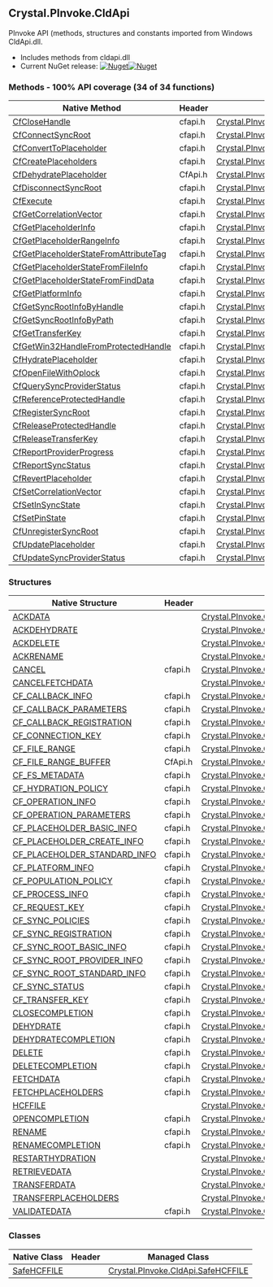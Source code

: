 ## Crystal.PInvoke.CldApi  
PInvoke API (methods, structures and constants imported from Windows CldApi.dll.

- Includes methods from cldapi.dll  
- Current NuGet release: [![Nuget](https://img.shields.io/nuget/v/Crystal.PInvoke.CldApi?logo=nuget&style=flat-square)![Nuget](https://img.shields.io/nuget/dt/Crystal.PInvoke.CldApi?label=%20&style=flat-square)](https://www.nuget.org/packages/Crystal.PInvoke.CldApi)  
### Methods - 100% API coverage (34 of 34 functions)  
Native Method | Header | Managed Method  
--- | --- | ---  
[CfCloseHandle](https://www.google.com/search?num=5&q=CfCloseHandle+site%3Adocs.microsoft.com) | cfapi.h | [Crystal.PInvoke.CldApi.CfCloseHandle](https://github.com/dahall/Crystal/search?l=C%23&q=CfCloseHandle)  
[CfConnectSyncRoot](https://www.google.com/search?num=5&q=CfConnectSyncRoot+site%3Adocs.microsoft.com) | cfapi.h | [Crystal.PInvoke.CldApi.CfConnectSyncRoot](https://github.com/dahall/Crystal/search?l=C%23&q=CfConnectSyncRoot)  
[CfConvertToPlaceholder](https://www.google.com/search?num=5&q=CfConvertToPlaceholder+site%3Adocs.microsoft.com) | cfapi.h | [Crystal.PInvoke.CldApi.CfConvertToPlaceholder](https://github.com/dahall/Crystal/search?l=C%23&q=CfConvertToPlaceholder)  
[CfCreatePlaceholders](https://www.google.com/search?num=5&q=CfCreatePlaceholders+site%3Adocs.microsoft.com) | cfapi.h | [Crystal.PInvoke.CldApi.CfCreatePlaceholders](https://github.com/dahall/Crystal/search?l=C%23&q=CfCreatePlaceholders)  
[CfDehydratePlaceholder](https://www.google.com/search?num=5&q=CfDehydratePlaceholder+site%3Adocs.microsoft.com) | CfApi.h | [Crystal.PInvoke.CldApi.CfDehydratePlaceholder](https://github.com/dahall/Crystal/search?l=C%23&q=CfDehydratePlaceholder)  
[CfDisconnectSyncRoot](https://www.google.com/search?num=5&q=CfDisconnectSyncRoot+site%3Adocs.microsoft.com) | cfapi.h | [Crystal.PInvoke.CldApi.CfDisconnectSyncRoot](https://github.com/dahall/Crystal/search?l=C%23&q=CfDisconnectSyncRoot)  
[CfExecute](https://www.google.com/search?num=5&q=CfExecute+site%3Adocs.microsoft.com) | cfapi.h | [Crystal.PInvoke.CldApi.CfExecute](https://github.com/dahall/Crystal/search?l=C%23&q=CfExecute)  
[CfGetCorrelationVector](https://www.google.com/search?num=5&q=CfGetCorrelationVector+site%3Adocs.microsoft.com) | cfapi.h | [Crystal.PInvoke.CldApi.CfGetCorrelationVector](https://github.com/dahall/Crystal/search?l=C%23&q=CfGetCorrelationVector)  
[CfGetPlaceholderInfo](https://www.google.com/search?num=5&q=CfGetPlaceholderInfo+site%3Adocs.microsoft.com) | cfapi.h | [Crystal.PInvoke.CldApi.CfGetPlaceholderInfo](https://github.com/dahall/Crystal/search?l=C%23&q=CfGetPlaceholderInfo)  
[CfGetPlaceholderRangeInfo](https://www.google.com/search?num=5&q=CfGetPlaceholderRangeInfo+site%3Adocs.microsoft.com) | cfapi.h | [Crystal.PInvoke.CldApi.CfGetPlaceholderRangeInfo](https://github.com/dahall/Crystal/search?l=C%23&q=CfGetPlaceholderRangeInfo)  
[CfGetPlaceholderStateFromAttributeTag](https://www.google.com/search?num=5&q=CfGetPlaceholderStateFromAttributeTag+site%3Adocs.microsoft.com) | cfapi.h | [Crystal.PInvoke.CldApi.CfGetPlaceholderStateFromAttributeTag](https://github.com/dahall/Crystal/search?l=C%23&q=CfGetPlaceholderStateFromAttributeTag)  
[CfGetPlaceholderStateFromFileInfo](https://www.google.com/search?num=5&q=CfGetPlaceholderStateFromFileInfo+site%3Adocs.microsoft.com) | cfapi.h | [Crystal.PInvoke.CldApi.CfGetPlaceholderStateFromFileInfo](https://github.com/dahall/Crystal/search?l=C%23&q=CfGetPlaceholderStateFromFileInfo)  
[CfGetPlaceholderStateFromFindData](https://www.google.com/search?num=5&q=CfGetPlaceholderStateFromFindData+site%3Adocs.microsoft.com) | cfapi.h | [Crystal.PInvoke.CldApi.CfGetPlaceholderStateFromFindData](https://github.com/dahall/Crystal/search?l=C%23&q=CfGetPlaceholderStateFromFindData)  
[CfGetPlatformInfo](https://www.google.com/search?num=5&q=CfGetPlatformInfo+site%3Adocs.microsoft.com) | cfapi.h | [Crystal.PInvoke.CldApi.CfGetPlatformInfo](https://github.com/dahall/Crystal/search?l=C%23&q=CfGetPlatformInfo)  
[CfGetSyncRootInfoByHandle](https://www.google.com/search?num=5&q=CfGetSyncRootInfoByHandle+site%3Adocs.microsoft.com) | cfapi.h | [Crystal.PInvoke.CldApi.CfGetSyncRootInfoByHandle](https://github.com/dahall/Crystal/search?l=C%23&q=CfGetSyncRootInfoByHandle)  
[CfGetSyncRootInfoByPath](https://www.google.com/search?num=5&q=CfGetSyncRootInfoByPath+site%3Adocs.microsoft.com) | cfapi.h | [Crystal.PInvoke.CldApi.CfGetSyncRootInfoByPath](https://github.com/dahall/Crystal/search?l=C%23&q=CfGetSyncRootInfoByPath)  
[CfGetTransferKey](https://www.google.com/search?num=5&q=CfGetTransferKey+site%3Adocs.microsoft.com) | cfapi.h | [Crystal.PInvoke.CldApi.CfGetTransferKey](https://github.com/dahall/Crystal/search?l=C%23&q=CfGetTransferKey)  
[CfGetWin32HandleFromProtectedHandle](https://www.google.com/search?num=5&q=CfGetWin32HandleFromProtectedHandle+site%3Adocs.microsoft.com) | cfapi.h | [Crystal.PInvoke.CldApi.CfGetWin32HandleFromProtectedHandle](https://github.com/dahall/Crystal/search?l=C%23&q=CfGetWin32HandleFromProtectedHandle)  
[CfHydratePlaceholder](https://www.google.com/search?num=5&q=CfHydratePlaceholder+site%3Adocs.microsoft.com) | cfapi.h | [Crystal.PInvoke.CldApi.CfHydratePlaceholder](https://github.com/dahall/Crystal/search?l=C%23&q=CfHydratePlaceholder)  
[CfOpenFileWithOplock](https://www.google.com/search?num=5&q=CfOpenFileWithOplock+site%3Adocs.microsoft.com) | cfapi.h | [Crystal.PInvoke.CldApi.CfOpenFileWithOplock](https://github.com/dahall/Crystal/search?l=C%23&q=CfOpenFileWithOplock)  
[CfQuerySyncProviderStatus](https://www.google.com/search?num=5&q=CfQuerySyncProviderStatus+site%3Adocs.microsoft.com) | cfapi.h | [Crystal.PInvoke.CldApi.CfQuerySyncProviderStatus](https://github.com/dahall/Crystal/search?l=C%23&q=CfQuerySyncProviderStatus)  
[CfReferenceProtectedHandle](https://www.google.com/search?num=5&q=CfReferenceProtectedHandle+site%3Adocs.microsoft.com) | cfapi.h | [Crystal.PInvoke.CldApi.CfReferenceProtectedHandle](https://github.com/dahall/Crystal/search?l=C%23&q=CfReferenceProtectedHandle)  
[CfRegisterSyncRoot](https://www.google.com/search?num=5&q=CfRegisterSyncRoot+site%3Adocs.microsoft.com) | cfapi.h | [Crystal.PInvoke.CldApi.CfRegisterSyncRoot](https://github.com/dahall/Crystal/search?l=C%23&q=CfRegisterSyncRoot)  
[CfReleaseProtectedHandle](https://www.google.com/search?num=5&q=CfReleaseProtectedHandle+site%3Adocs.microsoft.com) | cfapi.h | [Crystal.PInvoke.CldApi.CfReleaseProtectedHandle](https://github.com/dahall/Crystal/search?l=C%23&q=CfReleaseProtectedHandle)  
[CfReleaseTransferKey](https://www.google.com/search?num=5&q=CfReleaseTransferKey+site%3Adocs.microsoft.com) | cfapi.h | [Crystal.PInvoke.CldApi.CfReleaseTransferKey](https://github.com/dahall/Crystal/search?l=C%23&q=CfReleaseTransferKey)  
[CfReportProviderProgress](https://www.google.com/search?num=5&q=CfReportProviderProgress+site%3Adocs.microsoft.com) | cfapi.h | [Crystal.PInvoke.CldApi.CfReportProviderProgress](https://github.com/dahall/Crystal/search?l=C%23&q=CfReportProviderProgress)  
[CfReportSyncStatus](https://www.google.com/search?num=5&q=CfReportSyncStatus+site%3Adocs.microsoft.com) | cfapi.h | [Crystal.PInvoke.CldApi.CfReportSyncStatus](https://github.com/dahall/Crystal/search?l=C%23&q=CfReportSyncStatus)  
[CfRevertPlaceholder](https://www.google.com/search?num=5&q=CfRevertPlaceholder+site%3Adocs.microsoft.com) | cfapi.h | [Crystal.PInvoke.CldApi.CfRevertPlaceholder](https://github.com/dahall/Crystal/search?l=C%23&q=CfRevertPlaceholder)  
[CfSetCorrelationVector](https://www.google.com/search?num=5&q=CfSetCorrelationVector+site%3Adocs.microsoft.com) | cfapi.h | [Crystal.PInvoke.CldApi.CfSetCorrelationVector](https://github.com/dahall/Crystal/search?l=C%23&q=CfSetCorrelationVector)  
[CfSetInSyncState](https://www.google.com/search?num=5&q=CfSetInSyncState+site%3Adocs.microsoft.com) | cfapi.h | [Crystal.PInvoke.CldApi.CfSetInSyncState](https://github.com/dahall/Crystal/search?l=C%23&q=CfSetInSyncState)  
[CfSetPinState](https://www.google.com/search?num=5&q=CfSetPinState+site%3Adocs.microsoft.com) | cfapi.h | [Crystal.PInvoke.CldApi.CfSetPinState](https://github.com/dahall/Crystal/search?l=C%23&q=CfSetPinState)  
[CfUnregisterSyncRoot](https://www.google.com/search?num=5&q=CfUnregisterSyncRoot+site%3Adocs.microsoft.com) | cfapi.h | [Crystal.PInvoke.CldApi.CfUnregisterSyncRoot](https://github.com/dahall/Crystal/search?l=C%23&q=CfUnregisterSyncRoot)  
[CfUpdatePlaceholder](https://www.google.com/search?num=5&q=CfUpdatePlaceholder+site%3Adocs.microsoft.com) | cfapi.h | [Crystal.PInvoke.CldApi.CfUpdatePlaceholder](https://github.com/dahall/Crystal/search?l=C%23&q=CfUpdatePlaceholder)  
[CfUpdateSyncProviderStatus](https://www.google.com/search?num=5&q=CfUpdateSyncProviderStatus+site%3Adocs.microsoft.com) | cfapi.h | [Crystal.PInvoke.CldApi.CfUpdateSyncProviderStatus](https://github.com/dahall/Crystal/search?l=C%23&q=CfUpdateSyncProviderStatus)  
### Structures  
Native Structure | Header | Managed Structure  
--- | --- | ---  
[ACKDATA](https://www.google.com/search?num=5&q=ACKDATA+site%3Adocs.microsoft.com) |  | [Crystal.PInvoke.CldApi.CF_OPERATION_PARAMETERS.ACKDATA](https://github.com/dahall/Crystal/search?l=C%23&q=ACKDATA)  
[ACKDEHYDRATE](https://www.google.com/search?num=5&q=ACKDEHYDRATE+site%3Adocs.microsoft.com) |  | [Crystal.PInvoke.CldApi.CF_OPERATION_PARAMETERS.ACKDEHYDRATE](https://github.com/dahall/Crystal/search?l=C%23&q=ACKDEHYDRATE)  
[ACKDELETE](https://www.google.com/search?num=5&q=ACKDELETE+site%3Adocs.microsoft.com) |  | [Crystal.PInvoke.CldApi.CF_OPERATION_PARAMETERS.ACKDELETE](https://github.com/dahall/Crystal/search?l=C%23&q=ACKDELETE)  
[ACKRENAME](https://www.google.com/search?num=5&q=ACKRENAME+site%3Adocs.microsoft.com) |  | [Crystal.PInvoke.CldApi.CF_OPERATION_PARAMETERS.ACKRENAME](https://github.com/dahall/Crystal/search?l=C%23&q=ACKRENAME)  
[CANCEL](https://www.google.com/search?num=5&q=CANCEL+site%3Adocs.microsoft.com) | cfapi.h | [Crystal.PInvoke.CldApi.CF_CALLBACK_PARAMETERS.CANCEL](https://github.com/dahall/Crystal/search?l=C%23&q=CANCEL)  
[CANCELFETCHDATA](https://www.google.com/search?num=5&q=CANCELFETCHDATA+site%3Adocs.microsoft.com) |  | [Crystal.PInvoke.CldApi.CF_CALLBACK_PARAMETERS.CANCEL.CANCELFETCHDATA](https://github.com/dahall/Crystal/search?l=C%23&q=CANCELFETCHDATA)  
[CF_CALLBACK_INFO](https://www.google.com/search?num=5&q=CF_CALLBACK_INFO+site%3Adocs.microsoft.com) | cfapi.h | [Crystal.PInvoke.CldApi.CF_CALLBACK_INFO](https://github.com/dahall/Crystal/search?l=C%23&q=CF_CALLBACK_INFO)  
[CF_CALLBACK_PARAMETERS](https://www.google.com/search?num=5&q=CF_CALLBACK_PARAMETERS+site%3Adocs.microsoft.com) | cfapi.h | [Crystal.PInvoke.CldApi.CF_CALLBACK_PARAMETERS](https://github.com/dahall/Crystal/search?l=C%23&q=CF_CALLBACK_PARAMETERS)  
[CF_CALLBACK_REGISTRATION](https://www.google.com/search?num=5&q=CF_CALLBACK_REGISTRATION+site%3Adocs.microsoft.com) | cfapi.h | [Crystal.PInvoke.CldApi.CF_CALLBACK_REGISTRATION](https://github.com/dahall/Crystal/search?l=C%23&q=CF_CALLBACK_REGISTRATION)  
[CF_CONNECTION_KEY](https://www.google.com/search?num=5&q=CF_CONNECTION_KEY+site%3Adocs.microsoft.com) | cfapi.h | [Crystal.PInvoke.CldApi.CF_CONNECTION_KEY](https://github.com/dahall/Crystal/search?l=C%23&q=CF_CONNECTION_KEY)  
[CF_FILE_RANGE](https://www.google.com/search?num=5&q=CF_FILE_RANGE+site%3Adocs.microsoft.com) | cfapi.h | [Crystal.PInvoke.CldApi.CF_FILE_RANGE](https://github.com/dahall/Crystal/search?l=C%23&q=CF_FILE_RANGE)  
[CF_FILE_RANGE_BUFFER](https://www.google.com/search?num=5&q=CF_FILE_RANGE_BUFFER+site%3Adocs.microsoft.com) | CfApi.h | [Crystal.PInvoke.CldApi.CF_FILE_RANGE_BUFFER](https://github.com/dahall/Crystal/search?l=C%23&q=CF_FILE_RANGE_BUFFER)  
[CF_FS_METADATA](https://www.google.com/search?num=5&q=CF_FS_METADATA+site%3Adocs.microsoft.com) | cfapi.h | [Crystal.PInvoke.CldApi.CF_FS_METADATA](https://github.com/dahall/Crystal/search?l=C%23&q=CF_FS_METADATA)  
[CF_HYDRATION_POLICY](https://www.google.com/search?num=5&q=CF_HYDRATION_POLICY+site%3Adocs.microsoft.com) | cfapi.h | [Crystal.PInvoke.CldApi.CF_HYDRATION_POLICY](https://github.com/dahall/Crystal/search?l=C%23&q=CF_HYDRATION_POLICY)  
[CF_OPERATION_INFO](https://www.google.com/search?num=5&q=CF_OPERATION_INFO+site%3Adocs.microsoft.com) | cfapi.h | [Crystal.PInvoke.CldApi.CF_OPERATION_INFO](https://github.com/dahall/Crystal/search?l=C%23&q=CF_OPERATION_INFO)  
[CF_OPERATION_PARAMETERS](https://www.google.com/search?num=5&q=CF_OPERATION_PARAMETERS+site%3Adocs.microsoft.com) | cfapi.h | [Crystal.PInvoke.CldApi.CF_OPERATION_PARAMETERS](https://github.com/dahall/Crystal/search?l=C%23&q=CF_OPERATION_PARAMETERS)  
[CF_PLACEHOLDER_BASIC_INFO](https://www.google.com/search?num=5&q=CF_PLACEHOLDER_BASIC_INFO+site%3Adocs.microsoft.com) | cfapi.h | [Crystal.PInvoke.CldApi.CF_PLACEHOLDER_BASIC_INFO](https://github.com/dahall/Crystal/search?l=C%23&q=CF_PLACEHOLDER_BASIC_INFO)  
[CF_PLACEHOLDER_CREATE_INFO](https://www.google.com/search?num=5&q=CF_PLACEHOLDER_CREATE_INFO+site%3Adocs.microsoft.com) | cfapi.h | [Crystal.PInvoke.CldApi.CF_PLACEHOLDER_CREATE_INFO](https://github.com/dahall/Crystal/search?l=C%23&q=CF_PLACEHOLDER_CREATE_INFO)  
[CF_PLACEHOLDER_STANDARD_INFO](https://www.google.com/search?num=5&q=CF_PLACEHOLDER_STANDARD_INFO+site%3Adocs.microsoft.com) | cfapi.h | [Crystal.PInvoke.CldApi.CF_PLACEHOLDER_STANDARD_INFO](https://github.com/dahall/Crystal/search?l=C%23&q=CF_PLACEHOLDER_STANDARD_INFO)  
[CF_PLATFORM_INFO](https://www.google.com/search?num=5&q=CF_PLATFORM_INFO+site%3Adocs.microsoft.com) | cfapi.h | [Crystal.PInvoke.CldApi.CF_PLATFORM_INFO](https://github.com/dahall/Crystal/search?l=C%23&q=CF_PLATFORM_INFO)  
[CF_POPULATION_POLICY](https://www.google.com/search?num=5&q=CF_POPULATION_POLICY+site%3Adocs.microsoft.com) | cfapi.h | [Crystal.PInvoke.CldApi.CF_POPULATION_POLICY](https://github.com/dahall/Crystal/search?l=C%23&q=CF_POPULATION_POLICY)  
[CF_PROCESS_INFO](https://www.google.com/search?num=5&q=CF_PROCESS_INFO+site%3Adocs.microsoft.com) | cfapi.h | [Crystal.PInvoke.CldApi.CF_PROCESS_INFO](https://github.com/dahall/Crystal/search?l=C%23&q=CF_PROCESS_INFO)  
[CF_REQUEST_KEY](https://www.google.com/search?num=5&q=CF_REQUEST_KEY+site%3Adocs.microsoft.com) | cfapi.h | [Crystal.PInvoke.CldApi.CF_REQUEST_KEY](https://github.com/dahall/Crystal/search?l=C%23&q=CF_REQUEST_KEY)  
[CF_SYNC_POLICIES](https://www.google.com/search?num=5&q=CF_SYNC_POLICIES+site%3Adocs.microsoft.com) | cfapi.h | [Crystal.PInvoke.CldApi.CF_SYNC_POLICIES](https://github.com/dahall/Crystal/search?l=C%23&q=CF_SYNC_POLICIES)  
[CF_SYNC_REGISTRATION](https://www.google.com/search?num=5&q=CF_SYNC_REGISTRATION+site%3Adocs.microsoft.com) | cfapi.h | [Crystal.PInvoke.CldApi.CF_SYNC_REGISTRATION](https://github.com/dahall/Crystal/search?l=C%23&q=CF_SYNC_REGISTRATION)  
[CF_SYNC_ROOT_BASIC_INFO](https://www.google.com/search?num=5&q=CF_SYNC_ROOT_BASIC_INFO+site%3Adocs.microsoft.com) | cfapi.h | [Crystal.PInvoke.CldApi.CF_SYNC_ROOT_BASIC_INFO](https://github.com/dahall/Crystal/search?l=C%23&q=CF_SYNC_ROOT_BASIC_INFO)  
[CF_SYNC_ROOT_PROVIDER_INFO](https://www.google.com/search?num=5&q=CF_SYNC_ROOT_PROVIDER_INFO+site%3Adocs.microsoft.com) | cfapi.h | [Crystal.PInvoke.CldApi.CF_SYNC_ROOT_PROVIDER_INFO](https://github.com/dahall/Crystal/search?l=C%23&q=CF_SYNC_ROOT_PROVIDER_INFO)  
[CF_SYNC_ROOT_STANDARD_INFO](https://www.google.com/search?num=5&q=CF_SYNC_ROOT_STANDARD_INFO+site%3Adocs.microsoft.com) | cfapi.h | [Crystal.PInvoke.CldApi.CF_SYNC_ROOT_STANDARD_INFO](https://github.com/dahall/Crystal/search?l=C%23&q=CF_SYNC_ROOT_STANDARD_INFO)  
[CF_SYNC_STATUS](https://www.google.com/search?num=5&q=CF_SYNC_STATUS+site%3Adocs.microsoft.com) | cfapi.h | [Crystal.PInvoke.CldApi.CF_SYNC_STATUS](https://github.com/dahall/Crystal/search?l=C%23&q=CF_SYNC_STATUS)  
[CF_TRANSFER_KEY](https://www.google.com/search?num=5&q=CF_TRANSFER_KEY+site%3Adocs.microsoft.com) | cfapi.h | [Crystal.PInvoke.CldApi.CF_TRANSFER_KEY](https://github.com/dahall/Crystal/search?l=C%23&q=CF_TRANSFER_KEY)  
[CLOSECOMPLETION](https://www.google.com/search?num=5&q=CLOSECOMPLETION+site%3Adocs.microsoft.com) | cfapi.h | [Crystal.PInvoke.CldApi.CF_CALLBACK_PARAMETERS.CLOSECOMPLETION](https://github.com/dahall/Crystal/search?l=C%23&q=CLOSECOMPLETION)  
[DEHYDRATE](https://www.google.com/search?num=5&q=DEHYDRATE+site%3Adocs.microsoft.com) | cfapi.h | [Crystal.PInvoke.CldApi.CF_CALLBACK_PARAMETERS.DEHYDRATE](https://github.com/dahall/Crystal/search?l=C%23&q=DEHYDRATE)  
[DEHYDRATECOMPLETION](https://www.google.com/search?num=5&q=DEHYDRATECOMPLETION+site%3Adocs.microsoft.com) | cfapi.h | [Crystal.PInvoke.CldApi.CF_CALLBACK_PARAMETERS.DEHYDRATECOMPLETION](https://github.com/dahall/Crystal/search?l=C%23&q=DEHYDRATECOMPLETION)  
[DELETE](https://www.google.com/search?num=5&q=DELETE+site%3Adocs.microsoft.com) | cfapi.h | [Crystal.PInvoke.CldApi.CF_CALLBACK_PARAMETERS.DELETE](https://github.com/dahall/Crystal/search?l=C%23&q=DELETE)  
[DELETECOMPLETION](https://www.google.com/search?num=5&q=DELETECOMPLETION+site%3Adocs.microsoft.com) | cfapi.h | [Crystal.PInvoke.CldApi.CF_CALLBACK_PARAMETERS.DELETECOMPLETION](https://github.com/dahall/Crystal/search?l=C%23&q=DELETECOMPLETION)  
[FETCHDATA](https://www.google.com/search?num=5&q=FETCHDATA+site%3Adocs.microsoft.com) | cfapi.h | [Crystal.PInvoke.CldApi.CF_CALLBACK_PARAMETERS.FETCHDATA](https://github.com/dahall/Crystal/search?l=C%23&q=FETCHDATA)  
[FETCHPLACEHOLDERS](https://www.google.com/search?num=5&q=FETCHPLACEHOLDERS+site%3Adocs.microsoft.com) | cfapi.h | [Crystal.PInvoke.CldApi.CF_CALLBACK_PARAMETERS.FETCHPLACEHOLDERS](https://github.com/dahall/Crystal/search?l=C%23&q=FETCHPLACEHOLDERS)  
[HCFFILE](https://www.google.com/search?num=5&q=HCFFILE+site%3Adocs.microsoft.com) |  | [Crystal.PInvoke.CldApi.HCFFILE](https://github.com/dahall/Crystal/search?l=C%23&q=HCFFILE)  
[OPENCOMPLETION](https://www.google.com/search?num=5&q=OPENCOMPLETION+site%3Adocs.microsoft.com) | cfapi.h | [Crystal.PInvoke.CldApi.CF_CALLBACK_PARAMETERS.OPENCOMPLETION](https://github.com/dahall/Crystal/search?l=C%23&q=OPENCOMPLETION)  
[RENAME](https://www.google.com/search?num=5&q=RENAME+site%3Adocs.microsoft.com) | cfapi.h | [Crystal.PInvoke.CldApi.CF_CALLBACK_PARAMETERS.RENAME](https://github.com/dahall/Crystal/search?l=C%23&q=RENAME)  
[RENAMECOMPLETION](https://www.google.com/search?num=5&q=RENAMECOMPLETION+site%3Adocs.microsoft.com) | cfapi.h | [Crystal.PInvoke.CldApi.CF_CALLBACK_PARAMETERS.RENAMECOMPLETION](https://github.com/dahall/Crystal/search?l=C%23&q=RENAMECOMPLETION)  
[RESTARTHYDRATION](https://www.google.com/search?num=5&q=RESTARTHYDRATION+site%3Adocs.microsoft.com) |  | [Crystal.PInvoke.CldApi.CF_OPERATION_PARAMETERS.RESTARTHYDRATION](https://github.com/dahall/Crystal/search?l=C%23&q=RESTARTHYDRATION)  
[RETRIEVEDATA](https://www.google.com/search?num=5&q=RETRIEVEDATA+site%3Adocs.microsoft.com) |  | [Crystal.PInvoke.CldApi.CF_OPERATION_PARAMETERS.RETRIEVEDATA](https://github.com/dahall/Crystal/search?l=C%23&q=RETRIEVEDATA)  
[TRANSFERDATA](https://www.google.com/search?num=5&q=TRANSFERDATA+site%3Adocs.microsoft.com) |  | [Crystal.PInvoke.CldApi.CF_OPERATION_PARAMETERS.TRANSFERDATA](https://github.com/dahall/Crystal/search?l=C%23&q=TRANSFERDATA)  
[TRANSFERPLACEHOLDERS](https://www.google.com/search?num=5&q=TRANSFERPLACEHOLDERS+site%3Adocs.microsoft.com) |  | [Crystal.PInvoke.CldApi.CF_OPERATION_PARAMETERS.TRANSFERPLACEHOLDERS](https://github.com/dahall/Crystal/search?l=C%23&q=TRANSFERPLACEHOLDERS)  
[VALIDATEDATA](https://www.google.com/search?num=5&q=VALIDATEDATA+site%3Adocs.microsoft.com) | cfapi.h | [Crystal.PInvoke.CldApi.CF_CALLBACK_PARAMETERS.VALIDATEDATA](https://github.com/dahall/Crystal/search?l=C%23&q=VALIDATEDATA)  
### Classes  
Native Class | Header | Managed Class  
--- | --- | ---  
[SafeHCFFILE](https://www.google.com/search?num=5&q=SafeHCFFILE+site%3Adocs.microsoft.com) |  | [Crystal.PInvoke.CldApi.SafeHCFFILE](https://github.com/dahall/Crystal/search?l=C%23&q=SafeHCFFILE)  
